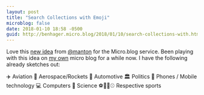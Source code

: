 ```yaml
---
layout: post
title: "Search Collections with Emoji"
microblog: false
date: 2018-01-10 18:58 -0500
guid: http://benhager.micro.blog/2018/01/10/search-collections-with.html
---
```

Love this [new idea](http://www.manton.org/2018/01/books-on-micro-blog.html) from [@manton](https://micro.blog/manton) for the Micro.blog service. Been playing with this idea on [my own](https://hager.blog) micro blog for a while now. I have the following already sketches out:

✈️ Aviation
🚀 Aerospace/Rockets
🚗 Automotive 
🏛 Politics 
📱 Phones / Mobile technology 
💻 Computers
🔬 Science 
⚽️🏀🏈⚾️ Respective sports 
